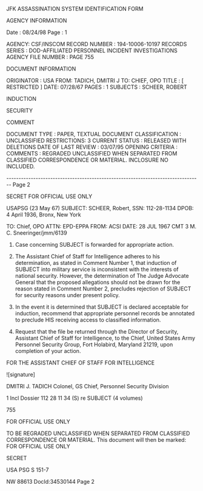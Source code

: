 JFK ASSASSINATION SYSTEM
IDENTIFICATION FORM

AGENCY INFORMATION

Date : 08/24/98
Page : 1

AGENCY: CSF/INSCOM
RECORD NUMBER : 194-10006-10197
RECORDS SERIES : DOD-AFFILIATED PERSONNEL INCIDENT INVESTIGATIONS
AGENCY FILE NUMBER : PAGE 755

DOCUMENT INFORMATION

ORIGINATOR : USA
FROM: TADICH, DMITRI J
TO: CHIEF, OPO
TITLE : [ RESTRICTED ]
DATE: 07/28/67
PAGES : 1
SUBJECTS : SCHEER, ROBERT

INDUCTION

SECURITY

COMMENT

DOCUMENT TYPE : PAPER, TEXTUAL DOCUMENT
CLASSIFICATION : UNCLASSIFIED
RESTRICTIONS: 3
CURRENT STATUS : RELEASED WITH DELETIONS
DATE OF LAST REVIEW : 03/07/95
OPENING CRITERIA :
COMMENTS : REGRADED UNCLASSIFIED WHEN SEPARATED FROM CLASSIFIED
CORRESPONDENCE OR MATERIAL. INCLOSURE NO INCLUDED.


-------------------------------------------------------------------------------- Page 2

SECRET
FOR OFFICIAL USE ONLY

USAPSG (23 May 67)
SUBJECT: SCHEER, Robert, SSN: 112-28-1134
DPOB: 4 April 1936, Bronx, New York

TO: Chief, OPO
ATTN: EPD-EPPA
FROM: ACSI
DATE: 28 JUL 1967 CMT 3
M. C. Sneeringer/jmm/6139

1. Case concerning SUBJECT is forwarded for appropriate action.

2. The Assistant Chief of Staff for Intelligence adheres to his determination, as stated in Comment Number 1, that induction of SUBJECT into military service is inconsistent with the interests of national security. However, the determination of The Judge Advocate General that the proposed allegations should not be drawn for the reason stated in Comment Number 2, precludes rejection of SUBJECT for security reasons under present policy.

3. In the event it is determined that SUBJECT is declared acceptable for induction, recommend that appropriate personnel records be annotated to preclude HIS receiving access to classified information.

4. Request that the file be returned through the Director of Security, Assistant Chief of Staff for Intelligence, to the Chief, United States Army Personnel Security Group, Fort Holabird, Maryland 21219, upon completion of your action.

FOR THE ASSISTANT CHIEF OF STAFF FOR INTELLIGENCE

![signature]

DMITRI J. TADICH
Colonel, GS
Chief, Personnel Security
Division

1 Incl
Dossier 112 28 11 34 (S)
re SUBJECT (4 volumes)

755

FOR OFFICIAL USE ONLY

TO BE REGRADED UNCLASSIFIED WHEN SEPARATED FROM CLASSIFIED CORRESPONDENCE OR MATERIAL.
This document will then be marked:
FOR OFFICIAL USE ONLY

SECRET

USA PSG S 151-7

NW 88613 DocId:34530144 Page 2
